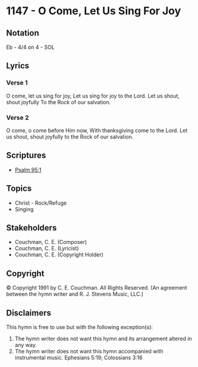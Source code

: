 # 1147 - O Come, Let Us Sing For Joy

## Notation

Eb - 4/4 on 4 - SOL

## Lyrics

### Verse 1

O come, let us sing for joy, Let us sing for joy to the Lord. Let us shout, shout joyfully To the Rock of our salvation.

### Verse 2

O come, o come before Him now, With thanksgiving come to the Lord. Let us shout, shout joyfully to the Rock of our salvation.


## Scriptures

- [Psalm 95:1](https://www.biblegateway.com/passage/?search=Psalm%2095%3A1)

## Topics

- Christ - Rock/Refuge
- Singing

## Stakeholders

- Couchman, C. E. (Composer)
- Couchman, C. E. (Lyricist)
- Couchman, C. E. (Copyright Holder)

## Copyright

© Copyright 1991 by C. E. Couchman. All Rights Reserved.
(An agreement between the hymn writer and R. J. Stevens Music, LLC.)

## Disclaimers

This hymn is free to use but with the following exception(s):
1. The hymn writer does not want this hymn and its arrangement altered in any way.
2. The hymn writer does not want this hymn accompanied with instrumental music.
Ephesians 5:19; Colossians 3:16

